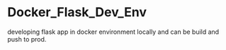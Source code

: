 # Docker_Flask_Dev_Env
developing flask app in docker environment locally and can be build and push to prod. 
